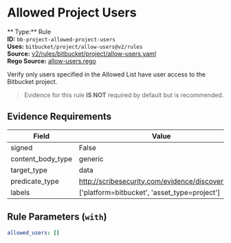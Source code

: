# Allowed Project Users  
** Type:** Rule  
**ID:** `bb-project-allowed-project-users`  
**Uses:** `bitbucket/project/allow-users@v2/rules`  
**Source:** [v2/rules/bitbucket/project/allow-users.yaml](https://github.com/scribe-public/sample-policies/v2/rules/bitbucket/project/allow-users.yaml)  
**Rego Source:** [allow-users.rego](https://github.com/scribe-public/sample-policies/v2/rules/bitbucket/project/allow-users.rego)  

Verify only users specified in the Allowed List have user access to the Bitbucket project.

> Evidence for this rule **IS NOT** required by default but is recommended.


## Evidence Requirements  
| Field | Value |
|-------|-------|
| signed | False |
| content_body_type | generic |
| target_type | data |
| predicate_type | http://scribesecurity.com/evidence/discovery/v0.1 |
| labels | ['platform=bitbucket', 'asset_type=project'] |

## Rule Parameters (`with`)  
```yaml
allowed_users: []
```

